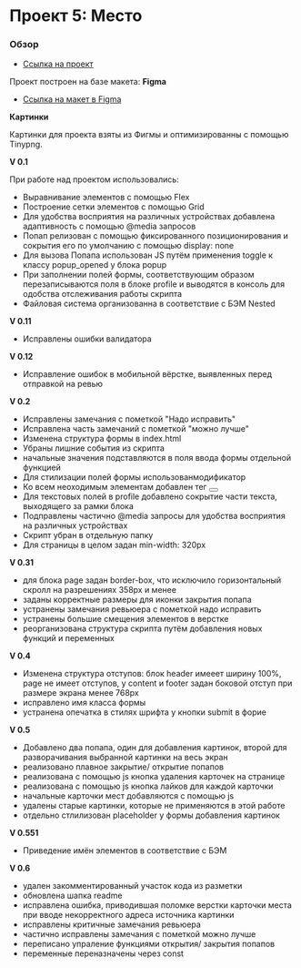 # Проект 5: Место

### Обзор

* [Ссылка на проект](https://leonid-tula.github.io/mesto/)

Проект построен на базе макета:
**Figma**

* [Ссылка на макет в Figma](https://www.figma.com/file/bjyvbKKJN2naO0ucURl2Z0/JavaScript.-Sprint-5?node-id=0%3A1)

**Картинки**

Картинки для проекта взяты из Фигмы и оптимизированны с помощью Tinypng.

**V 0.1**

При работе над проектом использовались:
- Выравнивание элементов с помощью Flex
- Построение сетки элементов с помощью Grid
- Для удобства восприятия на различных устройствах добавлена адаптивность с помощью @media запросов
- Попап релизован с помощью фиксированного позиционирования и сокрытия его по умолчанию с помощью display: none
- Для вызова Попапа использован JS путём применения toggle к классу popup_opened у блока popup
- При заполнении полей формы, соответствующим образом перезаписываются поля в блоке profile и выводятся в консоль для одобства отслеживания работы скрипта 
- Файловая система организованна в соответствие с БЭМ Nested

**V 0.11**
- Исправлены ошибки валидатора

**V 0.12**
- Исправление ошибок в мобильной вёрстке, выявленных перед отправкой на ревью

**V 0.2**
- Исправлены замечания с пометкой "Надо исправить"
- Исправлена часть замечаний с пометкой "можно лучше"
- Изменена структура формы в index.html
- Убраны лишние события из скрипта
- начальные значения подставляются в поля ввода формы отдельной функцией
- Для стилизации полей формы использованмодификатор
- Ко всем неоходимым элементам добавлен тег <button>
- Для текстовых полей в profile добавлено сокрытие части текста, выходящего за рамки блока
- Подправлены частично @media запросы для удобства восприятия на различных устройствах
- Скрипт убран в отдельную папку
- Для страницы в целом задан min-width: 320px

**V 0.31**
- для блока page задан border-box, что исключило горизонтальный скролл на разрешениях 358px и менее
- заданы корректные размеры для иконки закрытия попапа
- устранены замечания ревьюера с пометкой надо исправить
- устранены большие смещения элементов в верстке
- реорганизована структура скрипта путём добавления новых функций и переменных

**V 0.4**
- Изменена структура отступов: блок header имееет ширину 100%, page не имеет отступов, у content и footer задан боковой отступ при размере экрана менее 768px
- исправлено имя класса формы
- устранена опечатка в стилях шрифта у кнопки submit в форие

**V 0.5**
- Добавлено два попапа, один для добавления картинок, второй для разворачивания выбранной картинки на весь экран
- реализовано плавное закрытие/ открытие попапов
- реализована с помощью js кнопка удаления карточек на странице
- реализована с помощью js кнопка лайков для каждой карточки
- начальные карточки мест добавляются с помощью js
- удалены старые картинки, которые не применяются в этой работе
- отдельно стлилизован placeholder у формы добавления картинок

**V 0.551**
- Приведение имён элементов в соответствие с БЭМ

**V 0.6**
- удален закомментированный участок кода из разметки
- обновлена шапка readme
- исправлена ошибка, приводившая поломке верстки карточки места при вводе некорректного адреса источника картинки
- исправлены критичные замечания ревьюера
- частично исправлены замечания с пометкой можно лучше
- переписано упраление функциями открытия/ закрытия попапов
- переменные переназначены через const
